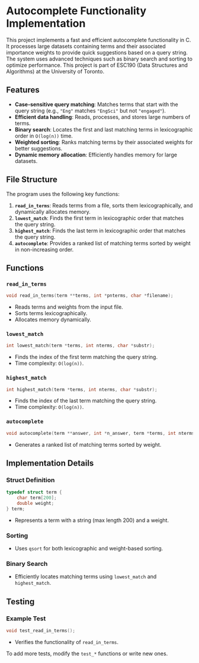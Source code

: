 # Autocomplete Functionality Implementation

This project implements a fast and efficient autocomplete functionality in C. It processes large datasets containing terms and their associated importance weights to provide quick suggestions based on a query string. The system uses advanced techniques such as binary search and sorting to optimize performance. This project is part of ESC190 (Data Structures and Algorithms) at the University of Toronto.

## Features
- **Case-sensitive query matching**: Matches terms that start with the query string (e.g., `"Eng"` matches `"EngSci"` but not `"engaged"`).
- **Efficient data handling**: Reads, processes, and stores large numbers of terms.
- **Binary search**: Locates the first and last matching terms in lexicographic order in `O(log(n))` time.
- **Weighted sorting**: Ranks matching terms by their associated weights for better suggestions.
- **Dynamic memory allocation**: Efficiently handles memory for large datasets.

## File Structure
The program uses the following key functions:

1. **`read_in_terms`**: Reads terms from a file, sorts them lexicographically, and dynamically allocates memory.
2. **`lowest_match`**: Finds the first term in lexicographic order that matches the query string.
3. **`highest_match`**: Finds the last term in lexicographic order that matches the query string.
4. **`autocomplete`**: Provides a ranked list of matching terms sorted by weight in non-increasing order.

## Functions

### `read_in_terms`
```c
void read_in_terms(term **terms, int *pnterms, char *filename);
```
- Reads terms and weights from the input file.
- Sorts terms lexicographically.
- Allocates memory dynamically.

### `lowest_match`
```c
int lowest_match(term *terms, int nterms, char *substr);
```
- Finds the index of the first term matching the query string.
- Time complexity: `O(log(n))`.

### `highest_match`
```c
int highest_match(term *terms, int nterms, char *substr);
```
- Finds the index of the last term matching the query string.
- Time complexity: `O(log(n))`.

### `autocomplete`
```c
void autocomplete(term **answer, int *n_answer, term *terms, int nterms, char *substr);
```
- Generates a ranked list of matching terms sorted by weight.

## Implementation Details

### Struct Definition
```c
typedef struct term {
    char term[200];
    double weight;
} term;
```
- Represents a term with a string (max length 200) and a weight.

### Sorting
- Uses `qsort` for both lexicographic and weight-based sorting.

### Binary Search
- Efficiently locates matching terms using `lowest_match` and `highest_match`.

## Testing

### Example Test
```c
void test_read_in_terms();
```
- Verifies the functionality of `read_in_terms`.

To add more tests, modify the `test_*` functions or write new ones.
